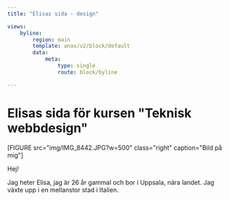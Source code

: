 ```yaml
---
title: "Elisas sida - design"

views:
    byline:
        region: main
        template: anax/v2/block/default
        data:
            meta:
                type: single
                route: block/byline

---
```


Elisas sida för kursen "Teknisk webbdesign"
=========================

<!--Detta innehåll är skrivet i markdown och du hittar innehållet i filen `content/index.md`. -->

[FIGURE src="img/IMG_8442.JPG?w=500" class="right" caption="Bild på mig"]

Hej!

Jag heter Elisa, jag är 26 år gammal och bor i Uppsala, nära landet. Jag växte upp i en mellanstor stad i Italien.
